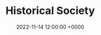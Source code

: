 ---
layout: post
title: "Historical Society"
img: historical-society/historical-society-cover.png
date: 2022-11-14 12:00:00 +0000
description: Description
tag: [Comic]
comic:
    - historical-society/historical-society-cover.png
    - historical-society/historical-society-1.png
---